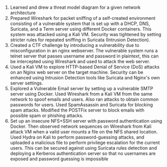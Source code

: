 1) Learned and drew a threat model diagram for a given network architecture
2) Prepared Wireshark for packet sniffing of a self-created environment consisting of a vulnerable system that is set up with a DHCP, DNS, Suricata, and a Term server using different Docker containers. This system was attacked using a Kali VM. Security was tightened by setting stricter rules for repeated sniffing in Suricata (Intrusion Detection).
3) Created a CTF challenge by introducing a vulnerability due to misconfiguration in an nginx webserver. The vulnerable system runs a telnet server that passes username and password in plaintext, this can be intercepted using Wireshark and used to attack the web server.
4) Used a Kali VM to explore HTTP-based Denial of Service (DoS) attacks on an Nginx web server on the target machine. Security can be enhanced using Intrusion Detection tools like Suricata and Nginx's own server settings.
5) Explored a Vulnerable Email server by setting up a vulnerable SMTP server using Docker. Used Wireshark from a Kali VM from the same network to spoof emails and users. Also ran attacks to obtain common passwords for users. Used SpamAssassin and Suricata for blocking spam attacks. Modified the POSTFix server to block emails with possible spam or phishing attacks.
6) Set up an insecure NFS+SSH server with password authentication using Docker. Then observed network sequences on Wireshark from Kali attack VM when a valid user mounts a file on the NFS shared location. Used Hydra on Kali to perform password-guessing attacks, and uploaded a malicious file to perform privilege escalation for the current users. This can be secured against using Suricata rules detection and deploying a Kerberos authentication server so that no usernames are exposed and password guessing is impossible

